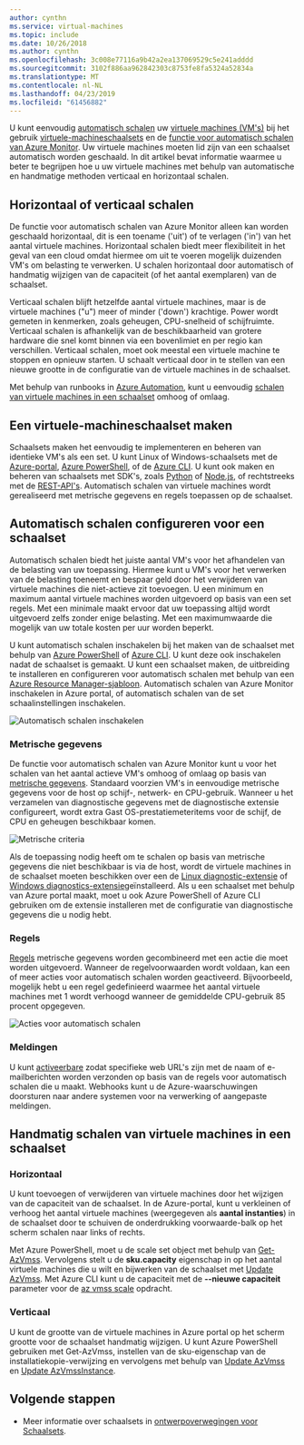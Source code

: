 ```yaml
---
author: cynthn
ms.service: virtual-machines
ms.topic: include
ms.date: 10/26/2018
ms.author: cynthn
ms.openlocfilehash: 3c008e77116a9b42a2ea137069529c5e241adddd
ms.sourcegitcommit: 3102f886aa962842303c8753fe8fa5324a52834a
ms.translationtype: MT
ms.contentlocale: nl-NL
ms.lasthandoff: 04/23/2019
ms.locfileid: "61456882"
---
```

U kunt eenvoudig [automatisch schalen](../articles/azure-monitor/platform/autoscale-best-practices.md) uw [virtuele machines (VM's)](../articles/virtual-machines/windows/overview.md) bij het gebruik [virtuele-machineschaalsets](../articles/virtual-machine-scale-sets/virtual-machine-scale-sets-overview.md) en de [functie voor automatisch schalen van Azure Monitor](../articles/azure-monitor/platform/autoscale-overview.md). Uw virtuele machines moeten lid zijn van een schaalset automatisch worden geschaald. In dit artikel bevat informatie waarmee u beter te begrijpen hoe u uw virtuele machines met behulp van automatische en handmatige methoden verticaal en horizontaal schalen.

## <a name="horizontal-or-vertical-scaling"></a>Horizontaal of verticaal schalen

De functie voor automatisch schalen van Azure Monitor alleen kan worden geschaald horizontaal, dit is een toename ('uit') of te verlagen ('in') van het aantal virtuele machines. Horizontaal schalen biedt meer flexibiliteit in het geval van een cloud omdat hiermee om uit te voeren mogelijk duizenden VM's om belasting te verwerken. U schalen horizontaal door automatisch of handmatig wijzigen van de capaciteit (of het aantal exemplaren) van de schaalset. 

Verticaal schalen blijft hetzelfde aantal virtuele machines, maar is de virtuele machines ("u") meer of minder ('down') krachtige. Power wordt gemeten in kenmerken, zoals geheugen, CPU-snelheid of schijfruimte. Verticaal schalen is afhankelijk van de beschikbaarheid van grotere hardware die snel komt binnen via een bovenlimiet en per regio kan verschillen. Verticaal schalen, moet ook meestal een virtuele machine te stoppen en opnieuw starten. U schaalt verticaal door in te stellen van een nieuwe grootte in de configuratie van de virtuele machines in de schaalset.

Met behulp van runbooks in [Azure Automation](../articles/automation/automation-intro.md), kunt u eenvoudig [schalen van virtuele machines in een schaalset](../articles/virtual-machine-scale-sets/virtual-machine-scale-sets-vertical-scale-reprovision.md) omhoog of omlaag.

## <a name="create-a-virtual-machine-scale-set"></a>Een virtuele-machineschaalset maken

Schaalsets maken het eenvoudig te implementeren en beheren van identieke VM's als een set. U kunt Linux of Windows-schaalsets met de [Azure-portal](../articles/virtual-machine-scale-sets/virtual-machine-scale-sets-portal-create.md), [Azure PowerShell](../articles/virtual-machines/windows/tutorial-create-vmss.md), of de [Azure CLI](../articles/virtual-machines/linux/tutorial-create-vmss.md). U kunt ook maken en beheren van schaalsets met SDK's, zoals [Python](https://azure.microsoft.com/develop/python/) of [Node.js](/nodejs/azure), of rechtstreeks met de [REST-API's](/rest/api/compute/virtualmachinescalesets). Automatisch schalen van virtuele machines wordt gerealiseerd met metrische gegevens en regels toepassen op de schaalset.

## <a name="configure-autoscale-for-a-scale-set"></a>Automatisch schalen configureren voor een schaalset

Automatisch schalen biedt het juiste aantal VM's voor het afhandelen van de belasting van uw toepassing. Hiermee kunt u VM's voor het verwerken van de belasting toeneemt en bespaar geld door het verwijderen van virtuele machines die niet-actieve zit toevoegen. U een minimum en maximum aantal virtuele machines worden uitgevoerd op basis van een set regels. Met een minimale maakt ervoor dat uw toepassing altijd wordt uitgevoerd zelfs zonder enige belasting. Met een maximumwaarde die mogelijk van uw totale kosten per uur worden beperkt.

U kunt automatisch schalen inschakelen bij het maken van de schaalset met behulp van [Azure PowerShell](../articles/azure-monitor/platform/powershell-quickstart-samples.md#create-and-manage-autoscale-settings) of [Azure CLI](https://docs.microsoft.com/cli/azure/monitor/autoscale-settings). U kunt deze ook inschakelen nadat de schaalset is gemaakt. U kunt een schaalset maken, de uitbreiding te installeren en configureren voor automatisch schalen met behulp van een [Azure Resource Manager-sjabloon](../articles/virtual-machine-scale-sets/virtual-machine-scale-sets-windows-autoscale.md). Automatisch schalen van Azure Monitor inschakelen in Azure portal, of automatisch schalen van de set schaalinstellingen inschakelen.

![Automatisch schalen inschakelen](./media/virtual-machines-autoscale/virtual-machines-autoscale-enable.png)
 
### <a name="metrics"></a>Metrische gegevens

De functie voor automatisch schalen van Azure Monitor kunt u voor het schalen van het aantal actieve VM's omhoog of omlaag op basis van [metrische gegevens](../articles/azure-monitor/platform/autoscale-common-metrics.md). Standaard voorzien VM's in eenvoudige metrische gegevens voor de host op schijf-, netwerk- en CPU-gebruik. Wanneer u het verzamelen van diagnostische gegevens met de diagnostische extensie configureert, wordt extra Gast OS-prestatiemeteritems voor de schijf, de CPU en geheugen beschikbaar komen.

![Metrische criteria](./media/virtual-machines-autoscale/virtual-machines-autoscale-criteria.png)

Als de toepassing nodig heeft om te schalen op basis van metrische gegevens die niet beschikbaar is via de host, wordt de virtuele machines in de schaalset moeten beschikken over een de [Linux diagnostic-extensie](../articles/virtual-machines/linux/diagnostic-extension.md) of [Windows diagnostics-extensie](../articles/virtual-machines/windows/ps-extensions-diagnostics.md)geïnstalleerd. Als u een schaalset met behulp van Azure portal maakt, moet u ook Azure PowerShell of Azure CLI gebruiken om de extensie installeren met de configuratie van diagnostische gegevens die u nodig hebt.
 
### <a name="rules"></a>Regels

[Regels](../articles/monitoring-and-diagnostics/monitoring-autoscale-scale-by-custom-metric.md) metrische gegevens worden gecombineerd met een actie die moet worden uitgevoerd. Wanneer de regelvoorwaarden wordt voldaan, kan een of meer acties voor automatisch schalen worden geactiveerd. Bijvoorbeeld, mogelijk hebt u een regel gedefinieerd waarmee het aantal virtuele machines met 1 wordt verhoogd wanneer de gemiddelde CPU-gebruik 85 procent opgegeven.

![Acties voor automatisch schalen](./media/virtual-machines-autoscale/virtual-machines-autoscale-actions.png)
 
### <a name="notifications"></a>Meldingen

U kunt [activeerbare](../articles/azure-monitor/platform/autoscale-webhook-email.md) zodat specifieke web URL's zijn met de naam of e-mailberichten worden verzonden op basis van de regels voor automatisch schalen die u maakt. Webhooks kunt u de Azure-waarschuwingen doorsturen naar andere systemen voor na verwerking of aangepaste meldingen.

## <a name="manually-scale-vms-in-a-scale-set"></a>Handmatig schalen van virtuele machines in een schaalset

### <a name="horizontal"></a>Horizontaal

U kunt toevoegen of verwijderen van virtuele machines door het wijzigen van de capaciteit van de schaalset. In de Azure-portal, kunt u verkleinen of verhoog het aantal virtuele machines (weergegeven als **aantal instanties**) in de schaalset door te schuiven de onderdrukking voorwaarde-balk op het scherm schalen naar links of rechts.

Met Azure PowerShell, moet u de scale set object met behulp van [Get-AzVmss](https://docs.microsoft.com/powershell/module/az.compute/get-azvmss). Vervolgens stelt u de **sku.capacity** eigenschap in op het aantal virtuele machines die u wilt en bijwerken van de schaalset met [Update AzVmss](https://docs.microsoft.com/powershell/module/az.compute/update-azvmss). Met Azure CLI kunt u de capaciteit met de **--nieuwe capaciteit** parameter voor de [az vmss scale](/cli/azure/vmss?view=azure-cli-latest#az-vmss-scale) opdracht.

### <a name="vertical"></a>Verticaal

U kunt de grootte van de virtuele machines in Azure portal op het scherm grootte voor de schaalset handmatig wijzigen. U kunt Azure PowerShell gebruiken met Get-AzVmss, instellen van de sku-eigenschap van de installatiekopie-verwijzing en vervolgens met behulp van [Update AzVmss](https://docs.microsoft.com/powershell/module/az.compute/update-azvmss) en [Update AzVmssInstance](https://docs.microsoft.com/powershell/module/az.compute/update-azvmssinstance).

## <a name="next-steps"></a>Volgende stappen

- Meer informatie over schaalsets in [ontwerpoverwegingen voor Schaalsets](../articles/virtual-machine-scale-sets/virtual-machine-scale-sets-design-overview.md).

